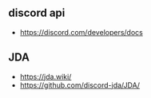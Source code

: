 
## discord api

- https://discord.com/developers/docs


## JDA

- https://jda.wiki/
- https://github.com/discord-jda/JDA/



